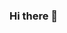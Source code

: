 ### Hi there 👋

<!--
**natdosan/natdosan** is a ✨ _special_ ✨ repository because its `README.md` (this file) appears on your GitHub profile.

Here are some ideas to get you started:

My name is Nate and I am a junior studying Data Science at the University of California, San Diego

Get to know me!

Work Experience:

*DS/Python Developer Intern @ Chan Zuckerburg Biohub

Projects:

*Regression and Statistical Analysis for a restaurant business
*NBA Finals Public Sentiment Analysis
*NBA Finals Winner Prediction

*I work in mainly in Python
*📫 How to reach me: natdosana@gmail.com
*⚡ Fun fact: I like music composition, Impressionism, video games, and food!

